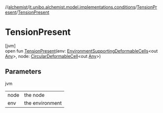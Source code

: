 //[alchemist](../../../index.md)/[it.unibo.alchemist.model.implementations.conditions](../index.md)/[TensionPresent](index.md)/[TensionPresent](-tension-present.md)

# TensionPresent

[jvm]\
open fun [TensionPresent](-tension-present.md)(env: [EnvironmentSupportingDeformableCells](../../it.unibo.alchemist.model.interfaces/-environment-supporting-deformable-cells/index.md)<out [Any](https://kotlinlang.org/api/latest/jvm/stdlib/kotlin/-any/index.html)>, node: [CircularDeformableCell](../../it.unibo.alchemist.model.interfaces/-circular-deformable-cell/index.md)<out [Any](https://kotlinlang.org/api/latest/jvm/stdlib/kotlin/-any/index.html)>)

## Parameters

jvm

| | |
|---|---|
| node | the node |
| env | the environment |
